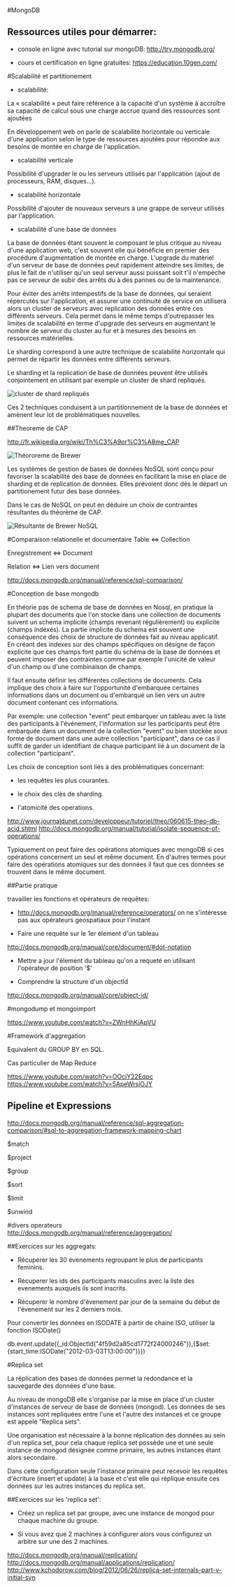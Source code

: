 #MongoDB

## Ressources utiles pour démarrer:

* console en ligne avec tutorial sur mongoDB: http://try.mongodb.org/  

* cours et certification en ligne gratuites: https://education.10gen.com/  

#Scalabilité et partitionement

* scalabilité:

La « scalabilité » peut faire référence à la capacité d'un système à accroître sa capacité de calcul sous une charge accrue quand des ressources sont ajoutées

En développement web on parle de scalabilité horizontale ou verticale d'une application selon le type de ressources ajoutées pour répondre aux besoins de montée en charge de l'application.

* scalabilité verticale 

Possibilité d'upgrader le ou les serveurs utilisés par l'application (ajout de processeurs, RAM, disques…).

* scalabilité horizontale 

Possibilité d'ajouter de nouveaux serveurs à une grappe de serveur utilisés par l'application.

  
* scalabilité d'une base de données  


La base de données étant souvent le composant le plus critique au niveau d'une application web, c'est souvent elle qui bénéficie en premier des procédure d'augmentation de montée en charge. L'upgrade du matèriel d'un serveur de base de données peut rapidement atteindre ses limites, de plus le fait de n'utiliser qu'un seul serveur aussi puissant soit t'il n'empèche pas ce serveur de subir des arrêts du à des pannes ou de la maintenance.

Pour éviter des arrêts intempestifs de la base de données, qui seraient répercutés sur l'application, et assurer une continuité de service on utilisera alors un cluster de serveurs avec replication des données entre ces différents serveurs. Cela permet dans le même temps d'outrepasser les limites de scalabilité en terme d'upgrade des serveurs en augmentant le nombre de serveur du cluster au fur et à mesures des besoins en ressources matérielles. 

Le sharding correspond à une autre technique de scalabilité horizontale qui permet de répartir les données entre différents serveurs.

Le sharding et la replication de base de données peuvent être utilisés conjointement en utilisant par exemple un cluster de shard repliqués.

![cluster de shard repliqués](https://github.com/edelight/chef-mongodb/wiki/Replicated_and_Sharded.png)

Ces 2 techniques conduisent à un partitionnement de la base de données et amènent leur lot de problématiques nouvelles.

##Theoreme de CAP

http://fr.wikipedia.org/wiki/Th%C3%A9or%C3%A8me_CAP

![Théororeme de Brewer](https://raw.github.com/13pass/cours-2012---2013/master/mongodb/theoreme_de_brewer.png)

Les systèmes de gestion de bases de données NoSQL sont conçu pour favoriser la scalabilité des base de données en facilitant la mise en place de sharding et de replication de données. Elles prévoient donc dès le départ un partitionement futur des base données.

Dans le cas de NoSQL on peut en déduire un choix de contraintes résultantes du théorème de CAP.

![Résultante de Brewer NoSQL](https://raw.github.com/13pass/cours-2012---2013/master/mongodb/resultante_nosql_de_brewer.png)



#Comparaison relationelle et documentaire
Table <=> Collection  

Enregistrement <=> Document  

Relation <=> Lien vers document  


http://docs.mongodb.org/manual/reference/sql-comparison/

#Conception de base mongodb

En théorie pas de schema de base de données en Nosql, en pratique la plupart des documents que l'on stocke dans une collection de documents suivent un schema implicite (champs revenant régulièrement) ou explicite (champs indéxés). 
La partie implicite du schema est souvent une conséquence des choix de structure de données fait au niveau applicatif. En créant des indexes sur des champs spécifiques on désigne de façon explicite que ces champs font partie du schéma de la base de données et peuvent imposer des contraintes comme par exemple l'unicité de valeur d'un champ ou d'une combinaison de champs.

Il faut ensuite définir les différentes collections de documents. Cela implique des choix à faire sur l'opportunité d'embarquée certaines informations dans un document ou d'embarqué un lien vers un autre document contenant ces informations.

Par exemple: une collection "event" peut embarquer un tableau avec la liste des participants à l'événement, l'information sur les participants peut être embarquée dans un document de la collection "event" ou bien stockée sous forme de document dans une autre collection "participant", dans ce cas il suffit de garder un identifiant de chaque participant lié à un document de la collection "participant". 


Les choix de conception sont liés à des problématiques concernant:  

* les requêtes les plus courantes.  

* le choix des clès de sharding.  

* l'atomicité des operations.  

http://www.journaldunet.com/developpeur/tutoriel/theo/060615-theo-db-acid.shtml
http://docs.mongodb.org/manual/tutorial/isolate-sequence-of-operations/

Typiquement on peut faire des opérations atomiques avec mongoDB si ces opérations concernent un seul et même document. En d'autres termes pour faire des opérations atomiques sur des données il faut que ces données se trouvent dans le même document.


##Partie pratique


travailler les fonctions et opérateurs de requêtes:

* http://docs.mongodb.org/manual/reference/operators/  on ne s'intéresse pas aux opérateurs geospatiaux pour l'instant

* Faire une requête sur le 1er élement d'un tableau  

http://docs.mongodb.org/manual/core/document/#dot-notation


* Mettre a jour l'élement du tableau qu'on a requeté en utilisant l'opérateur de position '$'  

* Comprendre la structure d'un objectId  

http://docs.mongodb.org/manual/core/object-id/

#mongodump et mongoimport 

https://www.youtube.com/watch?v=ZWnHhKiApVU

#Framework d'aggregation

Equivalent du GROUP BY en SQL.

Cas particulier de Map Reduce

https://www.youtube.com/watch?v=OOciY22Eqpc
https://www.youtube.com/watch?v=5ApeWrsjOJY

## Pipeline et Expressions

http://docs.mongodb.org/manual/reference/sql-aggregation-comparison/#sql-to-aggregation-framework-mapping-chart

$match  

$project  

$group  

$sort  

$limit  

$unwind  


#divers operateurs 
http://docs.mongodb.org/manual/reference/aggregation/

##Exercices sur les aggregats:

* Récuperer les 30 évenements regroupant le plus de participants feminins.  

* Récuperer les ids des participants masculins avec la liste des evenements auxquels ils sont inscrits.  

* Récuperer le nombre d'évenement par jour de la semaine du début de l'évenement sur les 2 derniers mois.  

Pour convertir les données en ISODATE à partir de chaine ISO, utiliser la fonction ISODate()  

db.event.update({_id:ObjectId("4f59d2a85cd1772f24000246")},{$set:{start_time:ISODate("2012-03-03T13:00:00")}})


#Replica set

La réplication des bases de données permet la redondance et la sauvegarde des données d'une base.

Au niveau de mongoDB elle s'organise par la mise en place d'un cluster d'instances de serveur de base de données (mongod). Les données de ses instances sont repliquées entre l'une et l'autre des instances et ce groupe est appelé "Replica sets".

Une organisation est nécessaire à la bonne réplication des données au sein d'un replica set, pour cela chaque replica set possède une et une seule instance de mongod désignée comme primaire, les autres instances étant alors secondaire.

Dans cette configuration seule l'instance primaire peut recevoir les requêtes d'écriture (insert et update) à la base et c'est elle qui réplique ensuite ces données sur les autres instances du replica set.


##Exercices sur les 'replica set':

* Créez un replica set par groupe, avec une instance de mongod pour chaque machine du groupe. 

* Si vous avez que 2 machines à configurer alors vous configurez un arbitre sur une des 2 machines. 

http://docs.mongodb.org/manual/replication/
http://docs.mongodb.org/manual/applications/replication/
http://www.kchodorow.com/blog/2012/06/26/replica-set-internals-part-v-initial-syn